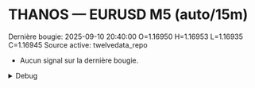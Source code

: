 # THANOS — EURUSD M5 (auto/15m)
Dernière bougie: 2025-09-10 20:40:00  O=1.16950  H=1.16953  L=1.16935  C=1.16945
Source active: twelvedata_repo

- Aucun signal sur la dernière bougie.

<details><summary>Debug</summary>

- TD_API_KEY manquant.

</details>